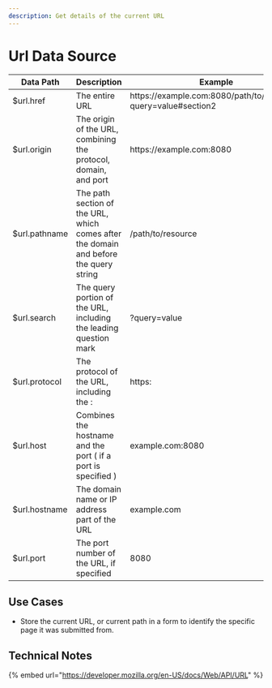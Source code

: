 ```yaml
---
description: Get details of the current URL
---
```


# Url Data Source



<table><thead><tr><th width="175.33333333333331">Data Path</th><th width="321">Description</th><th>Example</th></tr></thead><tbody><tr><td>$url.href</td><td>The entire URL</td><td>https://example.com:8080/path/to/resource?query=value#section2</td></tr><tr><td>$url.origin</td><td>The origin of the URL, combining the protocol, domain, and port</td><td>https://example.com:8080</td></tr><tr><td>$url.pathname</td><td>The path section of the URL, which comes after the domain and before the query string</td><td>/path/to/resource</td></tr><tr><td>$url.search</td><td>The query portion of the URL, including the leading question mark</td><td>?query=value</td></tr><tr><td>$url.protocol</td><td>The protocol of the URL, including the :</td><td>https:</td></tr><tr><td>$url.host</td><td>Combines the hostname and the port ( if a port is specified )</td><td>example.com:8080</td></tr><tr><td>$url.hostname</td><td>The domain name or IP address part of the URL</td><td>example.com</td></tr><tr><td>$url.port</td><td>The port number of the URL, if specified</td><td>8080</td></tr></tbody></table>

## Use Cases

* Store the current URL, or current path in a form to identify the specific page it was submitted from.&#x20;

## Technical Notes

{% embed url="https://developer.mozilla.org/en-US/docs/Web/API/URL" %}

